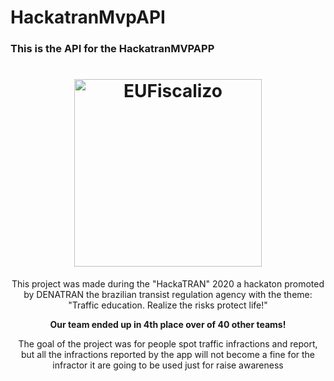 # HackatranMvpAPI

### This is the API for the HackatranMVPAPP

<h1 align="center">
  <img alt="EUFiscalizo" width="300" title="#EUFiscalizo" src="https://i.ibb.co/PjVgwBw/Whats-App-Image-2020-11-21-at-22-51-31.jpg" />
</h1>

<p align="center">This project was made during the "HackaTRAN" 2020 a hackaton promoted by DENATRAN the brazilian transist regulation agency with the theme: "Traffic education. Realize the risks protect life!"</p>


<p align="center"><b>Our team ended up in 4th place over of 40 other teams!</b></p>

<p align="center">The goal of the project was for people spot traffic infractions and report, but all the infractions reported by the app will not become a fine for the infractor it are going to be used just for raise awareness</p>
